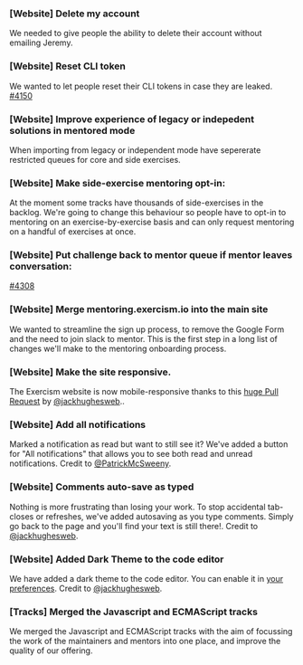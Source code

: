 ### [Website] Delete my account

We needed to give people the ability to delete their account without emailing Jeremy.

### [Website] Reset CLI token

We wanted to let people reset their CLI tokens in case they are leaked. [#4150](https://github.com/exercism/exercism/issues/4150)

### [Website] Improve experience of legacy or indepedent solutions in mentored mode

When importing from legacy or independent mode have sepererate restricted queues for core and side exercises.

### [Website] Make side-exercise mentoring opt-in:

At the moment some tracks have thousands of side-exercises in the backlog. We're going to change this behaviour so people have to opt-in to mentoring on an exercise-by-exercise basis and can only request mentoring on a handful of exercises at once.

### [Website] Put challenge back to mentor queue if mentor leaves conversation:
[#4308](https://github.com/exercism/exercism/issues/4308)

### [Website] Merge mentoring.exercism.io into the main site

We wanted to streamline the sign up process, to remove the Google Form and the need to join slack to mentor. This is the first step in a long list of changes we'll make to the mentoring onboarding process.

### [Website] Make the site responsive.

The Exercism website is now mobile-responsive thanks to this [huge Pull Request](https://github.com/exercism/website/pull/252) by [@jackhughesweb](https://github.com/jackhughesweb)..

### [Website] Add all notifications

Marked a notification as read but want to still see it? We've added a button for "All notifications" that allows you to see both read and unread notifications. Credit to [@PatrickMcSweeny](https://github.com/PatrickMcSweeny).

### [Website] Comments auto-save as typed

Nothing is more frustrating than losing your work. To stop accidental tab-closes or refreshes, we've added autosaving as you type comments. Simply go back to the page and you'll find your text is still there!. Credit to [@jackhughesweb](https://github.com/jackhughesweb).

### [Website] Added Dark Theme to the code editor

We have added a dark theme to the code editor. You can enable it in [your preferences](https://exercism.io/my/settings/preferences/edit). Credit to [@jackhughesweb](https://github.com/jackhughesweb).

### [Tracks] Merged the Javascript and ECMAScript tracks

We merged the Javascript and ECMAScript tracks with the aim of focussing the work of the maintainers and mentors into one place, and improve the quality of our offering. 
